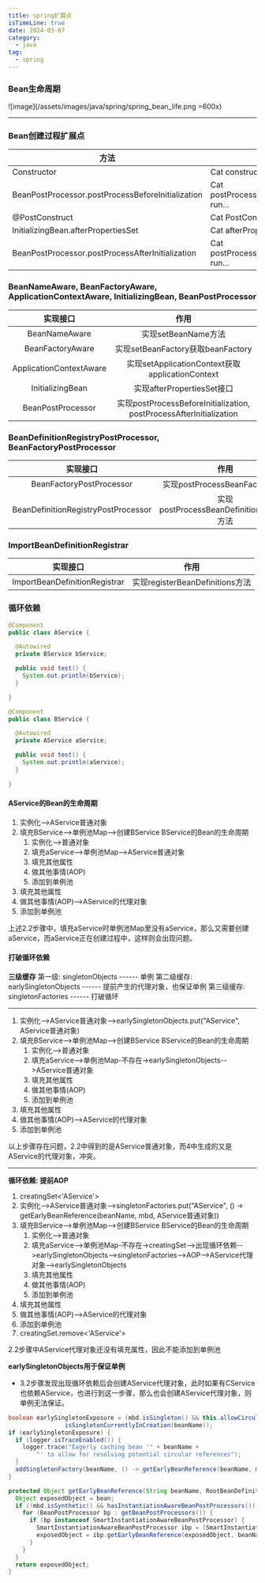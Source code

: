```yaml
---
title: spring扩展点
isTimeLine: true
date: 2024-03-07
category:
  - java
tag:
  - spring
---
```


### Bean生命周期
![image](/assets/images/java/spring/spring_bean_life.png =600x)




---

### Bean创建过程扩展点

|方法|Log|
|--|--|
|Constructor| Cat constructor run...|
|BeanPostProcessor.postProcessBeforeInitialization| Cat postProcessBeforeInitialization run...|
|@PostConstruct| Cat PostConstruct run...|
|InitializingBean.afterPropertiesSet| Cat afterPropertiesSet run...|
|BeanPostProcessor.postProcessAfterInitialization| Cat postProcessAfterInitialization run...|


### BeanNameAware, BeanFactoryAware, ApplicationContextAware, InitializingBean, BeanPostProcessor

|实现接口|作用|
|:-:|:-:|
|BeanNameAware|实现setBeanName方法|
|BeanFactoryAware|实现setBeanFactory获取beanFactory|
|ApplicationContextAware|实现setApplicationContext获取applicationContext|
|InitializingBean|实现afterPropertiesSet接口|
|BeanPostProcessor|实现postProcessBeforeInitialization, postProcessAfterInitialization|

### BeanDefinitionRegistryPostProcessor, BeanFactoryPostProcessor

|实现接口|作用|
|:-:|:-:|
|BeanFactoryPostProcessor|实现postProcessBeanFactory方法|
|BeanDefinitionRegistryPostProcessor|实现postProcessBeanDefinitionRegistry方法|


### ImportBeanDefinitionRegistrar
|实现接口|作用|
|:-:|:-:|
|ImportBeanDefinitionRegistrar|实现registerBeanDefinitions方法|



### **循环依赖**
```java
@Component
public class AService {

  @Autowired
  private BService bService;

  public void test() {
    System.out.println(bService);
  }

}

@Component
public class BService {

  @Autowired
  private AService aService;

  public void test() {
    System.out.println(aService);
  }
  
}
```

#### **AService的Bean的生命周期**
1. 实例化-->AService普通对象
2. 填充BService-->单例池Map-->创建BService
   BService的Bean的生命周期
   1. 实例化-->普通对象
   2. 填充aService-->单例池Map-->AService普通对象
   3. 填充其他属性
   4. 做其他事情(AOP)
   5. 添加到单例池
3. 填充其他属性
4. 做其他事情(AOP)-->AService的代理对象
5. 添加到单例池

上述2.2步骤中，填充aService时单例池Map里没有aService，那么又需要创建aService，而aService正在创建过程中，这样则会出现问题。

#### **打破循环依赖**

**三级缓存**
第一级: singletonObjects ------ 单例
第二级缓存: earlySingletonObjects ------ 提前产生的代理对象，也保证单例
第三级缓存: singletonFactories ------ 打破循环

---

1. 实例化-->AService普通对象-->earlySingletonObjects.put("AService", AService普通对象)
2. 填充BService-->单例池Map-->创建BService
   BService的Bean的生命周期
   1. 实例化-->普通对象
   2. 填充aService-->单例池Map-不存在->earlySingletonObjects-->AService普通对象
   3. 填充其他属性
   4. 做其他事情(AOP)
   5. 添加到单例池
3. 填充其他属性
4. 做其他事情(AOP)-->AService的代理对象
5. 添加到单例池

以上步骤存在问题，2.2中得到的是AService普通对象，而4中生成的又是AService的代理对象，冲突。

---

**循环依赖: 提前AOP**


1. creatingSet<'AService'>
2. 实例化-->AService普通对象-->singletonFactories.put("AService", () -> getEarlyBeanReference(beanName, mbd, AService普通对象))
3. 填充BService-->单例池Map-->创建BService
   BService的Bean的生命周期
   1. 实例化-->普通对象
   2. 填充aService-->单例池Map-不存在->creatingSet-->出现循环依赖-->earlySingletonObjects-->singletonFactories-->AOP-->AService代理对象-->earlySingletonObjects
   3. 填充其他属性
   4. 做其他事情(AOP)
   5. 添加到单例池
4. 填充其他属性
5. 做其他事情(AOP)-->AService的代理对象
6. 添加到单例池
7. creatingSet.remove<'AService'>

2.2步骤中AService代理对象还没有填充属性，因此不能添加到单例池

**earlySingletonObjects用于保证单例**
* 3.2步骤发现出现循环依赖后会创建AService代理对象，此时如果有CService也依赖AService，也进行到这一步骤，那么也会创建AService代理对象，则单例无法保证。


```java
boolean earlySingletonExposure = (mbd.isSingleton() && this.allowCircularReferences &&
				isSingletonCurrentlyInCreation(beanName));
if (earlySingletonExposure) {
  if (logger.isTraceEnabled()) {
    logger.trace("Eagerly caching bean '" + beanName +
        "' to allow for resolving potential circular references");
  }
  addSingletonFactory(beanName, () -> getEarlyBeanReference(beanName, mbd, bean));
}

protected Object getEarlyBeanReference(String beanName, RootBeanDefinition mbd, Object bean) {
  Object exposedObject = bean;
  if (!mbd.isSynthetic() && hasInstantiationAwareBeanPostProcessors()) {
    for (BeanPostProcessor bp : getBeanPostProcessors()) {
      if (bp instanceof SmartInstantiationAwareBeanPostProcessor) {
        SmartInstantiationAwareBeanPostProcessor ibp = (SmartInstantiationAwareBeanPostProcessor) bp;
        exposedObject = ibp.getEarlyBeanReference(exposedObject, beanName);
      }
    }
  }
  return exposedObject;
}
```